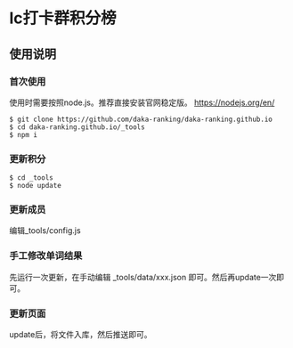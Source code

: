 # lc打卡群积分榜

## 使用说明

### 首次使用

使用时需要按照node.js。推荐直接安装官网稳定版。
https://nodejs.org/en/

```
$ git clone https://github.com/daka-ranking/daka-ranking.github.io
$ cd daka-ranking.github.io/_tools
$ npm i
```

### 更新积分

```
$ cd _tools
$ node update
```

### 更新成员

编辑_tools/config.js

### 手工修改单词结果

先运行一次更新，在手动编辑 _tools/data/xxx.json 即可。然后再update一次即可。

### 更新页面

update后，将文件入库，然后推送即可。
